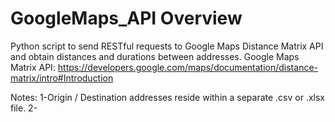 # GoogleMaps_API Overview

Python script to send RESTful requests to Google Maps Distance Matrix API and obtain distances and durations between addresses.
Google Maps Matrix API: https://developers.google.com/maps/documentation/distance-matrix/intro#Introduction

Notes:
1-Origin / Destination addresses reside within a separate .csv or .xlsx file.
2-
